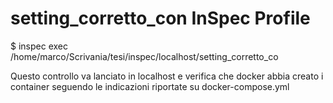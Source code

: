 # setting_corretto_con InSpec Profile

$ inspec exec /home/marco/Scrivania/tesi/inspec/localhost/setting_corretto_co

Questo controllo va lanciato in localhost e verifica che docker abbia creato i container seguendo le indicazioni riportate su docker-compose.yml

